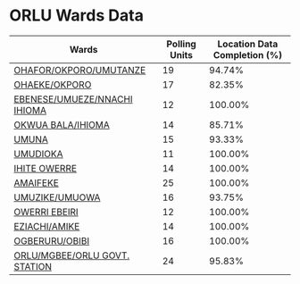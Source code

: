 
# ORLU Wards Data

| Wards | Polling Units | Location Data Completion (%) |
| ---- | ----- | ------- |
| [OHAFOR/OKPORO/UMUTANZE](./wards/3580-ohafor/okporo/umutanze) | 19 | 94.74% |
| [OHAEKE/OKPORO](./wards/3581-ohaeke/okporo) | 17 | 82.35% |
| [EBENESE/UMUEZE/NNACHI IHIOMA](./wards/3582-ebenese/umueze/nnachi-ihioma) | 12 | 100.00% |
| [OKWUA BALA/IHIOMA](./wards/3583-okwua-bala/ihioma) | 14 | 85.71% |
| [UMUNA](./wards/3584-umuna) | 15 | 93.33% |
| [UMUDIOKA](./wards/3585-umudioka) | 11 | 100.00% |
| [IHITE OWERRE](./wards/3586-ihite-owerre) | 14 | 100.00% |
| [AMAIFEKE](./wards/3587-amaifeke) | 25 | 100.00% |
| [UMUZIKE/UMUOWA](./wards/3588-umuzike/umuowa) | 16 | 93.75% |
| [OWERRI EBEIRI](./wards/3589-owerri-ebeiri) | 12 | 100.00% |
| [EZIACHI/AMIKE](./wards/3590-eziachi/amike) | 14 | 100.00% |
| [OGBERURU/OBIBI](./wards/3591-ogberuru/obibi) | 16 | 100.00% |
| [ORLU/MGBEE/ORLU GOVT.  STATION](./wards/3592-orlu/mgbee/orlu-govt-station) | 24 | 95.83% |




